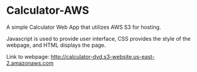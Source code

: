 # Calculator-AWS
A simple Calculator Web App that utilizes AWS S3 for hosting.

Javascript is used to provide user interface, CSS provides the style of the webpage, and HTML displays the page.

Link to webpage: http://calculator-dvd.s3-website.us-east-2.amazonaws.com
